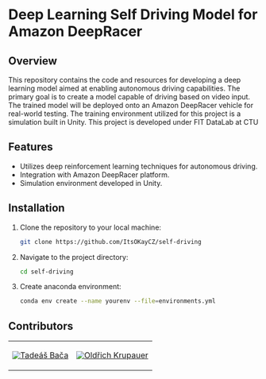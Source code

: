 # Deep Learning Self Driving Model for Amazon DeepRacer
## Overview
This repository contains the code and resources for developing a deep learning model aimed at enabling autonomous driving capabilities. The primary goal is to create a model capable of driving based on video input. The trained model will be deployed onto an Amazon DeepRacer vehicle for real-world testing. The training environment utilized for this project is a simulation built in Unity.
This project is developed under FIT DataLab at CTU

## Features
- Utilizes deep reinforcement learning techniques for autonomous driving.
- Integration with Amazon DeepRacer platform.
- Simulation environment developed in Unity.


## Installation
1. Clone the repository to your local machine:

    ```bash
    git clone https://github.com/ItsOKayCZ/self-driving
    ```

2. Navigate to the project directory:

    ```bash
    cd self-driving
    ```

3. Create anaconda environment:

    ```bash
    conda env create --name yourenv --file=environments.yml
    ```

## Contributors
<table>
  <tr>
    <td align="center">
      <a href="https://github.com/tad34s" style="display: flex; justify-content: center; align-items: center;">
        <img src="https://github.com/tad34s.png?size=128" />
        <p>Tadeáš Bača</p>
      </a>
    </td>
    <td align="center">
      <a href="https://github.com/ItsOKayCZ" style="display: flex; justify-content: center; align-items: center;">
        <img src="https://github.com/itsokaycz.png?size=128" />
        <p>Oldřich Krupauer</p>
      </a>  
    </td>
  </tr>
</table>

